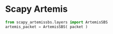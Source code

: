 # Scapy Artemis
```python
from scapy_artemissbs.layers import ArtemisSBS
artemis_packet = ArtemisSBS( packet )
